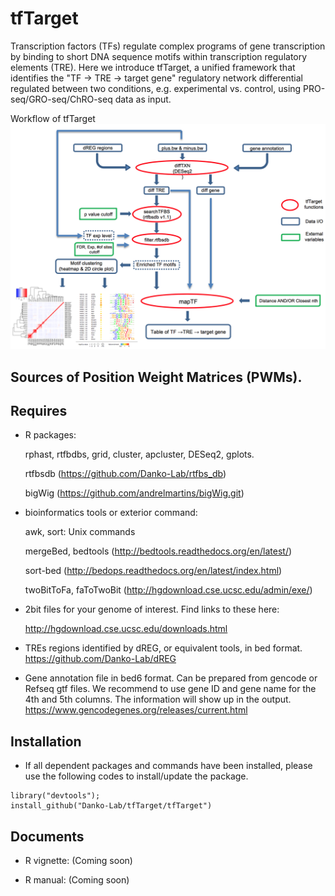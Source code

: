 tfTarget
========

Transcription factors (TFs) regulate complex programs of gene transcription by binding to short DNA sequence motifs within transcription regulatory elements (TRE). Here we introduce tfTarget, a unified framework that identifies the "TF -> TRE -> target gene" regulatory network differential regulated between two conditions, e.g. experimental vs. control, using PRO-seq/GRO-seq/ChRO-seq data as input.

Workflow of tfTarget
<img src="img/img1.png">

Sources of Position Weight Matrices (PWMs).
-------------------------------------------


Requires
--------

* R packages:
	
	rphast, rtfbdbs, grid, cluster, apcluster, DESeq2, gplots.
	
	rtfbsdb (https://github.com/Danko-Lab/rtfbs_db) 
	
	bigWig  (https://github.com/andrelmartins/bigWig.git)

* bioinformatics tools or exterior command:
	
	awk, sort: Unix commands
	
	mergeBed, bedtools (http://bedtools.readthedocs.org/en/latest/)
	
	sort-bed (http://bedops.readthedocs.org/en/latest/index.html)
	
	twoBitToFa, faToTwoBit (http://hgdownload.cse.ucsc.edu/admin/exe/)

* 2bit files for your genome of interest.  Find links to these here: 
    
	http://hgdownload.cse.ucsc.edu/downloads.html

* TREs regions identified by dREG, or equivalent tools, in bed format. 
	https://github.com/Danko-Lab/dREG

* Gene annotation file in bed6 format. Can be prepared from gencode or Refseq gtf files. We recommend to use gene ID and gene name for the 4th and 5th columns. The information will show up in the output.
	https://www.gencodegenes.org/releases/current.html

Installation
--------

* If all dependent packages and commands have been installed, please use the following codes to install/update the package. 

```````
library("devtools");
install_github("Danko-Lab/tfTarget/tfTarget")
```````

Documents
----------

* R vignette:
 (Coming soon)

* R manual:
 (Coming soon)

